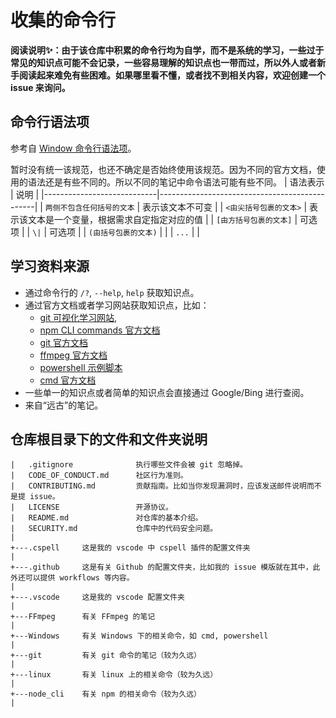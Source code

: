 # 收集的命令行

**阅读说明✨：由于该仓库中积累的命令行均为自学，而不是系统的学习，一些过于常见的知识点可能不会记录，一些容易理解的知识点也一带而过，所以外人或者新手阅读起来难免有些困难。如果哪里看不懂，或者找不到相关内容，欢迎创建一个 issue 来询问。**

## 命令行语法项

参考自 [Window 命令行语法项](https://learn.microsoft.com/zh-cn/windows-server/administration/windows-commands/command-line-syntax-key)。

暂时没有统一该规范，也还不确定是否始终使用该规范。因为不同的官方文档，使用的语法还是有些不同的。所以不同的笔记中命令语法可能有些不同。
| 语法表示                   | 说明                                          |
|----------------------------|-----------------------------------------------|
| `两侧不包含任何括号的文本` | 表示该文本不可变                              |
| `<由尖括号包裹的文本>`     | 表示该文本是一个变量，根据需求自定指定对应的值 |
| `[由方括号包裹的文本]`     | 可选项                                        |
| `\|`                        | 可选项                                        |
| `(由括号包裹的文本)`       |                                               |
| `...`                      |                                               |

## 学习资料来源

- 通过命令行的 `/?`, `--help`, `help` 获取知识点。
- 通过官方文档或者学习网站获取知识点，比如：
    - [git 可视化学习网站](https://learngitbranching.js.org/),
    - [npm CLI commands 官方文档](https://docs.npmjs.com/cli/v8/commands)
    - [git 官方文档](https://git-scm.com/docs)
    - [ffmpeg 官方文档](https://ffmpeg.org/ffmpeg.html)
    - [powershell 示例脚本](https://learn.microsoft.com/zh-cn/powershell/scripting/samples/sample-scripts-for-administration?view=powershell-7.3)
    - [cmd 官方文档](https://learn.microsoft.com/zh-cn/windows-server/administration/windows-commands/windows-commands)
- 一些单一的知识点或者简单的知识点会直接通过 Google/Bing 进行查阅。
- 来自“远古”的笔记。

## 仓库根目录下的文件和文件夹说明

```text
|   .gitignore              执行哪些文件会被 git 忽略掉。
|   CODE_OF_CONDUCT.md      社区行为准则。
|   CONTRIBUTING.md         贡献指南。比如当你发现漏洞时，应该发送邮件说明而不是提 issue。
|   LICENSE                 开源协议。
|   README.md               对仓库的基本介绍。
|   SECURITY.md             仓库中的代码安全问题。
|
+---.cspell     这是我的 vscode 中 cspell 插件的配置文件夹
|
+---.github     这是有关 Github 的配置文件夹，比如我的 issue 模版就在其中，此外还可以提供 workflows 等内容。
|
+---.vscode     这是我的 vscode 配置文件夹
|
+---FFmpeg      有关 FFmpeg 的笔记
|
+---Windows     有关 Windows 下的相关命令，如 cmd, powershell
|
+---git         有关 git 命令的笔记（较为久远）
|
+---linux       有关 linux 上的相关命令（较为久远）
|
+---node_cli    有关 npm 的相关命令（较为久远）
|
```
